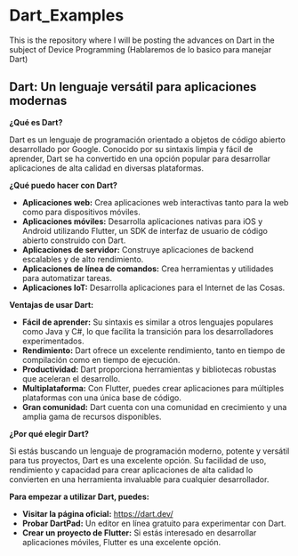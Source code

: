 # Dart_Examples
This is the repository where I will be posting the advances on Dart in the subject of Device Programming (Hablaremos de lo basico para manejar Dart)

## Dart: Un lenguaje versátil para aplicaciones modernas

**¿Qué es Dart?**

Dart es un lenguaje de programación orientado a objetos de código abierto desarrollado por Google. Conocido por su sintaxis limpia y fácil de aprender, Dart se ha convertido en una opción popular para desarrollar aplicaciones de alta calidad en diversas plataformas.

**¿Qué puedo hacer con Dart?**

* **Aplicaciones web:** Crea aplicaciones web interactivas tanto para la web como para dispositivos móviles.
* **Aplicaciones móviles:** Desarrolla aplicaciones nativas para iOS y Android utilizando Flutter, un SDK de interfaz de usuario de código abierto construido con Dart.
* **Aplicaciones de servidor:** Construye aplicaciones de backend escalables y de alto rendimiento.
* **Aplicaciones de línea de comandos:** Crea herramientas y utilidades para automatizar tareas.
* **Aplicaciones IoT:** Desarrolla aplicaciones para el Internet de las Cosas.

**Ventajas de usar Dart:**

* **Fácil de aprender:** Su sintaxis es similar a otros lenguajes populares como Java y C#, lo que facilita la transición para los desarrolladores experimentados.
* **Rendimiento:** Dart ofrece un excelente rendimiento, tanto en tiempo de compilación como en tiempo de ejecución.
* **Productividad:** Dart proporciona herramientas y bibliotecas robustas que aceleran el desarrollo.
* **Multiplataforma:** Con Flutter, puedes crear aplicaciones para múltiples plataformas con una única base de código.
* **Gran comunidad:** Dart cuenta con una comunidad en crecimiento y una amplia gama de recursos disponibles.

**¿Por qué elegir Dart?**

Si estás buscando un lenguaje de programación moderno, potente y versátil para tus proyectos, Dart es una excelente opción. Su facilidad de uso, rendimiento y capacidad para crear aplicaciones de alta calidad lo convierten en una herramienta invaluable para cualquier desarrollador.

**Para empezar a utilizar Dart, puedes:**

* **Visitar la página oficial:** https://dart.dev/
* **Probar DartPad:** Un editor en línea gratuito para experimentar con Dart.
* **Crear un proyecto de Flutter:** Si estás interesado en desarrollar aplicaciones móviles, Flutter es una excelente opción.



